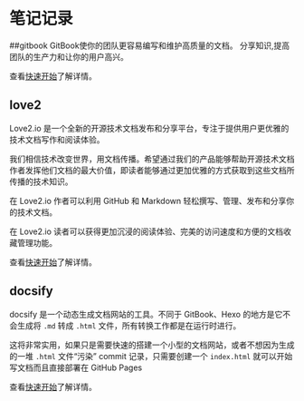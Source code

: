 # 笔记记录

##gitbook
GitBook使你的团队更容易编写和维护高质量的文档。
分享知识,提高团队的生产力和让你的用户高兴。

查看[快速开始](http://gitbook.zhangjikai.com/)了解详情。

## love2
Love2.io 是一个全新的开源技术文档发布和分享平台，专注于提供用户更优雅的技术文档写作和阅读体验。

我们相信技术改变世界，用文档传播。希望通过我们的产品能够帮助开源技术文档作者发挥他们文档的最大价值，即读者能够通过更加优雅的方式获取到这些文档所传播的技术知识。

在 Love2.io 作者可以利用 GitHub 和 Markdown 轻松撰写、管理、发布和分享你的技术文档。

在 Love2.io 读者可以获得更加沉浸的阅读体验、完美的访问速度和方便的文档收藏管理功能。

查看[快速开始](https://love2.io/)了解详情。

## docsify
docsify 是一个动态生成文档网站的工具。不同于 GitBook、Hexo 的地方是它不会生成将 `.md` 转成 `.html` 文件，所有转换工作都是在运行时进行。

这将非常实用，如果只是需要快速的搭建一个小型的文档网站，或者不想因为生成的一堆 `.html` 文件“污染” commit 记录，只需要创建一个 `index.html` 就可以开始写文档而且直接部署在 GitHub Pages

查看[快速开始](https://docsify.js.org/#/zh-cn/)了解详情。
 